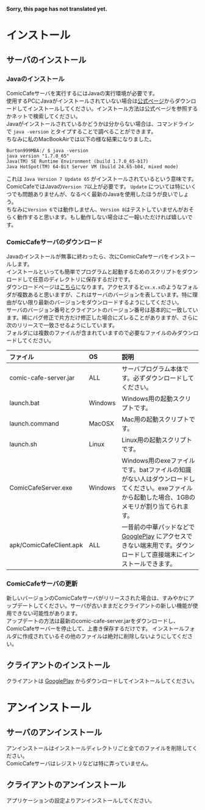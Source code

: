 **Sorry, this page has not translated yet.**

# インストール


## サーバのインストール
### Javaのインストール
ComicCafeサーバを実行するにはJavaの実行環境が必要です。  
使用するPCにJavaがインストールされていない場合は[公式ページ](https://java.com/download/)からダウンロードしてインストールしてください。インストール方法は公式ページを参照するかネットで検索してください。  
Javaがインストールされているかどうかは分からない場合は、コマンドラインで `java -version` とタイプすることで調べることができます。  
ちなみに私のMacBookAirでは以下の様な結果になりました。

    Burton999MBA:/ $ java -version
    java version "1.7.0_65"
    Java(TM) SE Runtime Environment (build 1.7.0_65-b17)
    Java HotSpot(TM) 64-Bit Server VM (build 24.65-b04, mixed mode)

これは `Java Version 7 Update 65` がインストールされているという意味です。  
ComicCafeではJavaの`Version 7`以上が必要です。 `Update` については特にいくつでも問題ありませんが、なるべく最新のJavaを使用したほうが良いでしょう。  
ちなみに`Version 6`では動作しません、`Version 8`はテストしていませんがおそらく動作すると思います。もし動作しない場合はご一報いただければ嬉しいです。

### ComicCafeサーバのダウンロード
Javaのインストールが無事に終わったら、次にComicCafeサーバをインストールします。  
インストールといっても簡単でプログラムと起動するためのスクリプトをダウンロードして任意のディレクトリに保存するだけです。  
ダウンロードページは[こちら](https://box.yahoo.co.jp/guest/viewer?sid=box-l-x72s75qsq7lhxe6c5j76x6dmiu-1001&uniqid=b62bb530-12a5-4564-b28d-f2385c51bdfe)になります。アクセスすると`vx.x.x`のようなフォルダが複数あると思いますが、これはサーバのバージョンを表しています。特に理由がない限り最新のバージョンをダウンロードするようにしてください。  
サーバのバージョン番号とクライアントのバージョン番号は基本的に一致しています。稀にバグ修正で片方だけ修正した場合にズレることがありますが、さらに次のリリースで一致させるようにしています。  
フォルダには複数のファイルが含まれていますので必要なファイルのみダウンロードしてください。

|ファイル|OS|説明|
|:-----------|:------------|:------------|
|comic-cafe-server.jar|ALL|サーバプログラム本体です。必ずダウンロードしてください。|
|launch.bat|Windows|Windows用の起動スクリプトです。|
|launch.command|MacOSX|Mac用の起動スクリプトです。|
|launch.sh|Linux|Linux用の起動スクリプトです。|
|ComicCafeServer.exe|Windows|Windows用のexeファイルです。batファイルの知識がない人はダウンロードしてください。exeファイルから起動した場合、1GBのメモリが割り当てられます。|
|apk/ComicCafeClient.apk|ALL|一昔前の中華パッドなどで [GooglePlay](https://play.google.com/store/apps/details?id=com.burton999.cc.client) にアクセスできない端末用です。ダウンロードして直接端末にインストールできます。|

### ComicCafeサーバの更新
新しいバージョンのComicCafeサーバがリリースされた場合は、すみやかにアップデートしてください。サーバが古いままだとクライアントの新しい機能が使用できない可能性があります。  
アップデートの方法は最新のcomic-cafe-server.jarをダウンロードし、ComicCafeサーバーを停止して、上書き保存するだけです。
インストールフォルダに作成されているその他のファイルは絶対に削除しないようにしてください。


## クライアントのインストール
クライアントは [GooglePlay](https://play.google.com/store/apps/details?id=com.burton999.cc.client) からダウンロードしてインストールしてください。  

# アンインストール


## サーバのアンインストール
アンインストールはインストールディレクトリごと全てのファイルを削除してください。  
ComicCafeサーバはレジストリなどは特に弄っていません。

## クライアントのアンインストール
アプリケーションの設定よりアンインストールしてください。




